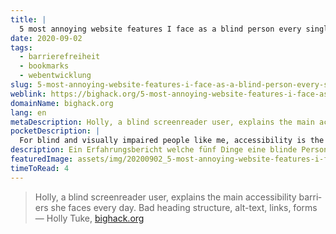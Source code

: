```yaml
---
title: |
  5 most annoying website features I face as a blind person every single day
date: 2020-09-02
tags:
  - barrierefreiheit
  - bookmarks
  - webentwicklung
slug: 5-most-annoying-website-features-i-face-as-a-blind-person-every-single-day
weblink: https://bighack.org/5-most-annoying-website-features-i-face-as-a-blind-screen-reader-user-accessibility/
domainName: bighack.org
lang: en
metaDescription: Holly, a blind screenreader user, explains the main accessibility barriers she faces every day. Bad heading structure, alt-text, links, forms
pocketDescription: |
  For blind and visually impaired people like me, accessibility is the difference between us being able to use a website and clicking off it. How screen readers work Screen readers allow blind and visually impaired people to use computers, phones and tablets independently.
description: Ein Erfahrungsbericht welche fünf Dinge eine blinde Person beim Besuch einer Website am meisten stören.
featuredImage: assets/img/20200902_5-most-annoying-website-features-i-face-as-a-blind-person-every-single-day.png
timeToRead: 4
---
```

<blockquote lang="en">Holly, a blind screenreader user, explains the main accessibility barriers she faces every day. Bad heading structure, alt-text, links, forms
<footer>— Holly Tuke, <a href="https://bighack.org/5-most-annoying-website-features-i-face-as-a-blind-screen-reader-user-accessibility/">bighack.org</a></footer></blockquote>
